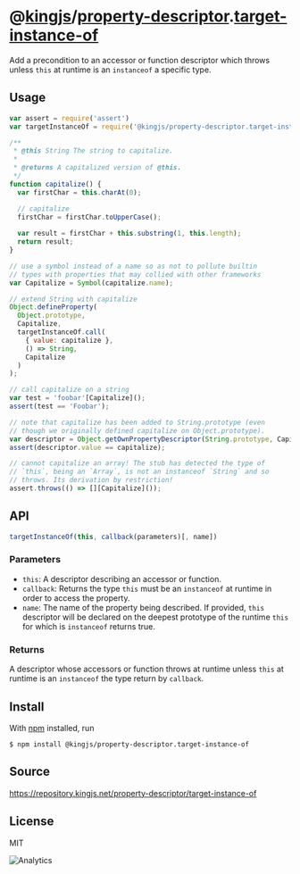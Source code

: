 # @[kingjs][@kingjs]/[property-descriptor][ns0].[target-instance-of][ns1]
Add a precondition to an accessor or function descriptor  which throws unless `this` at runtime is an `instanceof` a specific type.
## Usage
```js
var assert = require('assert')
var targetInstanceOf = require('@kingjs/property-descriptor.target-instance-of');

/**
 * @this String The string to capitalize.
 * 
 * @returns A capitalized version of @this.
 */
function capitalize() {
  var firstChar = this.charAt(0);

  // capitalize
  firstChar = firstChar.toUpperCase();
  
  var result = firstChar + this.substring(1, this.length);
  return result;
}

// use a symbol instead of a name so as not to pollute builtin
// types with properties that may collied with other frameworks
var Capitalize = Symbol(capitalize.name);

// extend String with capitalize
Object.defineProperty(
  Object.prototype,
  Capitalize,
  targetInstanceOf.call(
    { value: capitalize },
    () => String,
    Capitalize
  )
);

// call capitalize on a string
var test = 'foobar'[Capitalize]();
assert(test == 'Foobar');

// note that capitalize has been added to String.prototype (even 
// though we originally defined capitalize on Object.prototype). 
var descriptor = Object.getOwnPropertyDescriptor(String.prototype, Capitalize);
assert(descriptor.value == capitalize);

// cannot capitalize an array! The stub has detected the type of
// `this`, being an `Array`, is not an instanceof `String` and so 
// throws. Its derivation by restriction!
assert.throws(() => [][Capitalize]());

```

## API
```ts
targetInstanceOf(this, callback(parameters)[, name])
```
### Parameters
- `this`: A descriptor describing an accessor or function.
- `callback`: Returns the type `this` must be an `instanceof` at runtime in order to access the property.
- `name`: The name of the property being described. If provided, `this` descriptor will be declared on the deepest prototype of the runtime  `this` for which is `instanceof` returns true.
### Returns
A descriptor whose accessors or function throws at runtime unless `this` at runtime is an `instanceof` the type return by `callback`.

## Install
With [npm](https://npmjs.org/) installed, run
```
$ npm install @kingjs/property-descriptor.target-instance-of
```
## Source
https://repository.kingjs.net/property-descriptor/target-instance-of
## License
MIT

![Analytics](https://analytics.kingjs.net/property-descriptor/target-instance-of)

[@kingjs]: https://www.npmjs.com/package/kingjs
[ns0]: https://www.npmjs.com/package/@kingjs/property-descriptor
[ns1]: https://www.npmjs.com/package/@kingjs/property-descriptor.target-instance-of
